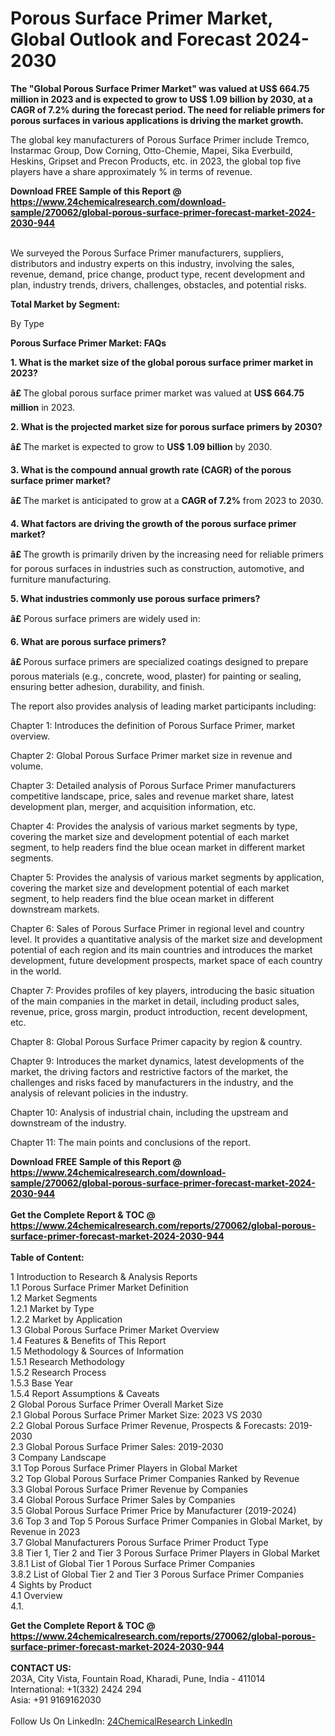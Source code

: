 <h1>Porous Surface Primer Market, Global Outlook and Forecast 2024-2030</h1><p><strong>The "Global Porous Surface Primer Market" was valued at US$ 664.75 million in 2023 and is expected to grow to US$ 1.09 billion by 2030, at a CAGR of 7.2% during the forecast period. The need for reliable primers for porous surfaces in various applications is driving the market growth.</strong></p><p>
</p><p>The global key manufacturers of Porous Surface Primer include Tremco, Instarmac Group, Dow Corning, Otto-Chemie, Mapei, Sika Everbuild, Heskins, Gripset and Precon Products, etc. in 2023, the global top five players have a share approximately % in terms of revenue.</p><div><b>Download FREE Sample of this Report @ 
            <a href="https://www.24chemicalresearch.com/download-sample/270062/global-porous-surface-primer-forecast-market-2024-2030-944">
            https://www.24chemicalresearch.com/download-sample/270062/global-porous-surface-primer-forecast-market-2024-2030-944</a></b></div><br><p>
</p><p>
</p><p>We surveyed the Porous Surface Primer manufacturers, suppliers, distributors and industry experts on this industry, involving the sales, revenue, demand, price change, product type, recent development and plan, industry trends, drivers, challenges, obstacles, and potential risks.</p><p>
</p><p><strong>Total Market by Segment:</strong></p><p>
By Type</p><p>
</p><p>
</p><p>
</p><p>

<strong>Porous Surface Primer Market: FAQs</strong></p><p>
<strong>1. What is the market size of the global porous surface primer market in 2023?</strong></p><p>
</p><p><strong>â£ </strong>The global porous surface primer market was valued at <strong>US$ 664.75 million</strong> in 2023.</p><p>
<strong>2. What is the projected market size for porous surface primers by 2030?</strong></p><p>
</p><p><strong>â£ </strong>The market is expected to grow to <strong>US$ 1.09 billion</strong> by 2030.</p><p>
<strong>3. What is the compound annual growth rate (CAGR) of the porous surface primer market?</strong></p><p>
</p><p><strong>â£ </strong>The market is anticipated to grow at a <strong>CAGR of 7.2%</strong> from 2023 to 2030.</p><p>
<strong>4. What factors are driving the growth of the porous surface primer market?</strong></p><p>
</p><p><strong>â£ </strong>The growth is primarily driven by the increasing need for reliable primers for porous surfaces in industries such as construction, automotive, and furniture manufacturing.</p><p>
<strong>5. What industries commonly use porous surface primers?</strong></p><p>
</p><p><strong>â£</strong> Porous surface primers are widely used in:</p><p>
</p><p>
<strong>6. What are porous surface primers?</strong></p><p>
</p><p><strong>â£ </strong>Porous surface primers are specialized coatings designed to prepare porous materials (e.g., concrete, wood, plaster) for painting or sealing, ensuring better adhesion, durability, and finish.</p><p>
</p><p></p><p>
The report also provides analysis of leading market participants including:</p><p>
</p><p>
</p><p>
Chapter 1: Introduces the definition of Porous Surface Primer, market overview.</p><p>
Chapter 2: Global Porous Surface Primer market size in revenue and volume.</p><p>
Chapter 3: Detailed analysis of Porous Surface Primer manufacturers competitive landscape, price, sales and revenue market share, latest development plan, merger, and acquisition information, etc.</p><p>
Chapter 4: Provides the analysis of various market segments by type, covering the market size and development potential of each market segment, to help readers find the blue ocean market in different market segments.</p><p>
Chapter 5: Provides the analysis of various market segments by application, covering the market size and development potential of each market segment, to help readers find the blue ocean market in different downstream markets.</p><p>
Chapter 6: Sales of Porous Surface Primer in regional level and country level. It provides a quantitative analysis of the market size and development potential of each region and its main countries and introduces the market development, future development prospects, market space of each country in the world.</p><p>
Chapter 7: Provides profiles of key players, introducing the basic situation of the main companies in the market in detail, including product sales, revenue, price, gross margin, product introduction, recent development, etc.</p><p>
Chapter 8: Global Porous Surface Primer capacity by region &amp; country.</p><p>
Chapter 9: Introduces the market dynamics, latest developments of the market, the driving factors and restrictive factors of the market, the challenges and risks faced by manufacturers in the industry, and the analysis of relevant policies in the industry.</p><p>
Chapter 10: Analysis of industrial chain, including the upstream and downstream of the industry.</p><p>
Chapter 11: The main points and conclusions of the report.</p><div><b>Download FREE Sample of this Report @ 
            <a href="https://www.24chemicalresearch.com/download-sample/270062/global-porous-surface-primer-forecast-market-2024-2030-944">
            https://www.24chemicalresearch.com/download-sample/270062/global-porous-surface-primer-forecast-market-2024-2030-944</a></b></div><br><div><b>Get the Complete Report & TOC @ 
            <a href="https://www.24chemicalresearch.com/reports/270062/global-porous-surface-primer-forecast-market-2024-2030-944">
            https://www.24chemicalresearch.com/reports/270062/global-porous-surface-primer-forecast-market-2024-2030-944</a></b></div><br>
            <b>Table of Content:</b><p>1 Introduction to Research & Analysis Reports<br />
    1.1 Porous Surface Primer Market Definition<br />
    1.2 Market Segments<br />
        1.2.1 Market by Type<br />
        1.2.2 Market by Application<br />
    1.3 Global Porous Surface Primer Market Overview<br />
    1.4 Features & Benefits of This Report<br />
    1.5 Methodology & Sources of Information<br />
        1.5.1 Research Methodology<br />
        1.5.2 Research Process<br />
        1.5.3 Base Year<br />
        1.5.4 Report Assumptions & Caveats<br />
2 Global Porous Surface Primer Overall Market Size<br />
    2.1 Global Porous Surface Primer Market Size: 2023 VS 2030<br />
    2.2 Global Porous Surface Primer Revenue, Prospects & Forecasts: 2019-2030<br />
    2.3 Global Porous Surface Primer Sales: 2019-2030<br />
3 Company Landscape<br />
    3.1 Top Porous Surface Primer Players in Global Market<br />
    3.2 Top Global Porous Surface Primer Companies Ranked by Revenue<br />
    3.3 Global Porous Surface Primer Revenue by Companies<br />
    3.4 Global Porous Surface Primer Sales by Companies<br />
    3.5 Global Porous Surface Primer Price by Manufacturer (2019-2024)<br />
    3.6 Top 3 and Top 5 Porous Surface Primer Companies in Global Market, by Revenue in 2023<br />
    3.7 Global Manufacturers Porous Surface Primer Product Type<br />
    3.8 Tier 1, Tier 2 and Tier 3 Porous Surface Primer Players in Global Market<br />
        3.8.1 List of Global Tier 1 Porous Surface Primer Companies<br />
        3.8.2 List of Global Tier 2 and Tier 3 Porous Surface Primer Companies<br />
4 Sights by Product<br />
    4.1 Overview<br />
        4.1.</p><div><b>Get the Complete Report & TOC @ 
            <a href="https://www.24chemicalresearch.com/reports/270062/global-porous-surface-primer-forecast-market-2024-2030-944">
            https://www.24chemicalresearch.com/reports/270062/global-porous-surface-primer-forecast-market-2024-2030-944</a></b></div><br><b>CONTACT US:</b><br>
            203A, City Vista, Fountain Road, Kharadi, Pune, India - 411014<br>
            International: +1(332) 2424 294<br>
            Asia: +91 9169162030 <br><br>
            Follow Us On LinkedIn: <a href="https://www.linkedin.com/company/24chemicalresearch/">24ChemicalResearch LinkedIn</a>